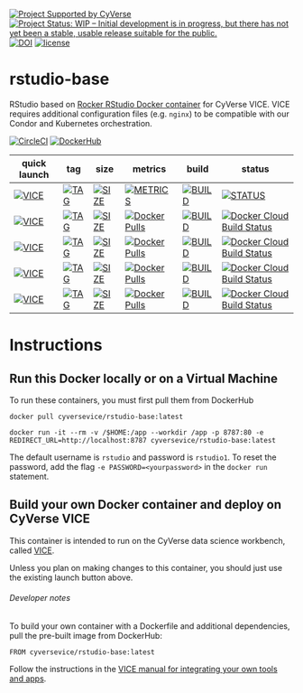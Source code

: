 [![Project Supported by CyVerse](https://img.shields.io/badge/Supported%20by-CyVerse-blue.svg)](https://learning.cyverse.org/projects/vice/en/latest/) [![Project Status: WIP – Initial development is in progress, but there has not yet been a stable, usable release suitable for the public.](https://www.repostatus.org/badges/latest/wip.svg)](https://www.repostatus.org/#wip) [![DOI](https://zenodo.org/badge/DOI/10.5281/zenodo.3246940.svg)](https://doi.org/10.5281/zenodo.3246940) [![license](https://img.shields.io/badge/license-GPLv3-blue.svg)](https://opensource.org/licenses/GPL-3.0)

# rstudio-base

RStudio based on [Rocker RStudio Docker container](https://hub.docker.com/r/rocker/rstudio) for CyVerse VICE. VICE requires additional configuration files (e.g. `nginx`) to be compatible with our Condor and Kubernetes orchestration. 

[![CircleCI](https://circleci.com/gh/cyverse-vice/rstudio-base.svg?style=svg)](https://circleci.com/gh/cyverse-vice/rstudio-base) [![DockerHub](https://img.shields.io/badge/DockerHub-brightgreen.svg?style=popout&logo=Docker)](https://hub.docker.com/r/cyversevice/rstudio-base) 


quick launch | tag | size | metrics | build | status |  
------------ | --- | ---- | ------- | ------|--------|
[![VICE](https://img.shields.io/badge/CyVerse-VICE-blue.svg?style=popout&logo=Docker&color=#1488C6)]() | [![TAG](https://images.microbadger.com/badges/version/cyversevice/rstudio-base.svg)](https://microbadger.com/images/cyversevice/rstudio-base) | [![SIZE](https://images.microbadger.com/badges/image/cyversevice/rstudio-base.svg)](https://microbadger.com/images/cyversevice/rstudio-base) | [![METRICS](https://img.shields.io/docker/pulls/cyversevice/rstudio-base.svg)](https://hub.docker.com/r/cyversevice/rstudio-base) | [![BUILD](https://img.shields.io/docker/automated/cyversevice/rstudio-base.svg)](https://hub.docker.com/r/cyversevice/rstudio-base/builds) | [![STATUS](https://img.shields.io/docker/cloud/build/cyversevice/rstudio-base?color=blue&logo=docker&logoColor=white)](https://hub.docker.com/r/cyversevice/rstudio-base)
[![VICE](https://img.shields.io/badge/CyVerse-VICE-blue.svg?style=popout&logo=Docker&color=#1488C6)]() | [![TAG](https://images.microbadger.com/badges/version/cyversevice/rstudio-base:3.5.1.svg)](https://microbadger.com/images/cyversevice/rstudio-base:3.5.1) | [![SIZE](https://images.microbadger.com/badges/image/cyversevice/rstudio-base:3.5.1.svg)](https://microbadger.com/images/cyversevice/rstudio-base:3.5.1) | [![Docker Pulls](https://img.shields.io/docker/pulls/cyversevice/rstudio-base?color=blue&logo=docker&logoColor=white)](https://hub.docker.com/r/cyversevice/rstudio-base) | [![BUILD](https://img.shields.io/docker/automated/cyversevice/rstudio-base.svg)](https://hub.docker.com/r/cyversevice/rstudio-base/builds) | [![Docker Cloud Build Status](https://img.shields.io/docker/cloud/build/cyversevice/rstudio-base?color=blue&logo=docker&logoColor=white)](https://hub.docker.com/r/cyversevice/rstudio-base)
[![VICE](https://img.shields.io/badge/CyVerse-VICE-blue.svg?style=popout&logo=Docker&color=#1488C6)]() | [![TAG](https://images.microbadger.com/badges/version/cyversevice/rstudio-base:3.5.2.svg)](https://microbadger.com/images/cyversevice/rstudio-base:3.5.2) | [![SIZE](https://images.microbadger.com/badges/image/cyversevice/rstudio-base:3.5.2.svg)](https://microbadger.com/images/cyversevice/rstudio-base:3.5.2) | [![Docker Pulls](https://img.shields.io/docker/pulls/cyversevice/rstudio-base?color=blue&logo=docker&logoColor=white)](https://hub.docker.com/r/cyversevice/rstudio-base) | [![BUILD](https://img.shields.io/docker/automated/cyversevice/rstudio-base.svg)](https://hub.docker.com/r/cyversevice/rstudio-base/builds) | [![Docker Cloud Build Status](https://img.shields.io/docker/cloud/build/cyversevice/rstudio-base?color=blue&logo=docker&logoColor=white)](https://hub.docker.com/r/cyversevice/rstudio-base)
[![VICE](https://img.shields.io/badge/CyVerse-VICE-blue.svg?style=popout&logo=Docker&color=#1488C6)]() | [![TAG](https://images.microbadger.com/badges/version/cyversevice/rstudio-base:3.5.3.svg)](https://microbadger.com/images/cyversevice/rstudio-base:3.5.3) | [![SIZE](https://images.microbadger.com/badges/image/cyversevice/rstudio-base:3.5.3.svg)](https://microbadger.com/images/cyversevice/rstudio-base:3.5.3) | [![Docker Pulls](https://img.shields.io/docker/pulls/cyversevice/rstudio-base?color=blue&logo=docker&logoColor=white)](https://hub.docker.com/r/cyversevice/rstudio-base) | [![BUILD](https://img.shields.io/docker/automated/cyversevice/rstudio-base.svg)](https://hub.docker.com/r/cyversevice/rstudio-base/builds) | [![Docker Cloud Build Status](https://img.shields.io/docker/cloud/build/cyversevice/rstudio-base?color=blue&logo=docker&logoColor=white)](https://hub.docker.com/r/cyversevice/rstudio-base)
[![VICE](https://img.shields.io/badge/CyVerse-VICE-blue.svg?style=popout&logo=Docker&color=#1488C6)]() | [![TAG](https://images.microbadger.com/badges/version/cyversevice/rstudio-base:3.6.0.svg)](https://microbadger.com/images/cyversevice/rstudio-base:3.6.0) | [![SIZE](https://images.microbadger.com/badges/image/cyversevice/rstudio-base:3.6.0.svg)](https://microbadger.com/images/cyversevice/rstudio-base:3.6.0) | [![Docker Pulls](https://img.shields.io/docker/pulls/cyversevice/rstudio-base?color=blue&logo=docker&logoColor=white)](https://hub.docker.com/r/cyversevice/rstudio-base) | [![BUILD](https://img.shields.io/docker/automated/cyversevice/rstudio-base.svg)](https://hub.docker.com/r/cyversevice/rstudio-base/builds) | [![Docker Cloud Build Status](https://img.shields.io/docker/cloud/build/cyversevice/rstudio-base?color=blue&logo=docker&logoColor=white)](https://hub.docker.com/r/cyversevice/rstudio-base)

# Instructions

## Run this Docker locally or on a Virtual Machine

To run these containers, you must first pull them from DockerHub

```
docker pull cyversevice/rstudio-base:latest
```

```
docker run -it --rm -v /$HOME:/app --workdir /app -p 8787:80 -e REDIRECT_URL=http://localhost:8787 cyversevice/rstudio-base:latest
```

The default username is `rstudio` and password is `rstudio1`. To reset the password, add the flag `-e PASSWORD=<yourpassword>` in the `docker run` statement.

## Build your own Docker container and deploy on CyVerse VICE

This container is intended to run on the CyVerse data science workbench, called [VICE](https://cyverse-visual-interactive-computing-environment.readthedocs-hosted.com/en/latest/index.html). 

Unless you plan on making changes to this container, you should just use the existing launch button above. 

###### Developer notes

To build your own container with a Dockerfile and additional dependencies, pull the pre-built image from DockerHub:

```
FROM cyversevice/rstudio-base:latest
```

Follow the instructions in the [VICE manual for integrating your own tools and apps](https://cyverse-visual-interactive-computing-environment.readthedocs-hosted.com/en/latest/developer_guide/building.html).
